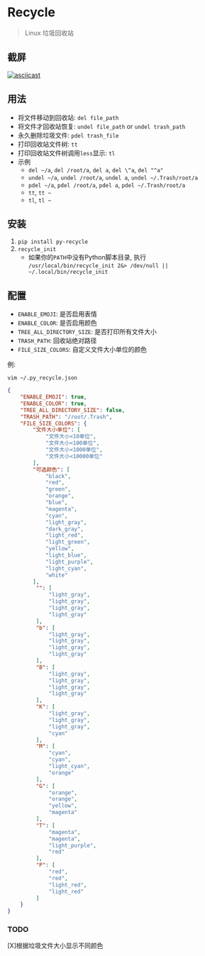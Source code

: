 # Recycle
> Linux 垃圾回收站

## 截屏
[![asciicast](https://asciinema.org/a/435392.svg)](https://asciinema.org/a/435392)


## 用法
- 将文件移动到回收站: `del file_path`
- 将文件才回收站恢复: `undel file_path` or `undel trash_path`
- 永久删除垃圾文件: `pdel trash_file`
- 打印回收站文件树: `tt`
- 打印回收站文件树调用`less`显示: `tl`
- 示例
    - `del ~/a`, `del /root/a`, `del a`, `del \^a`, `del "^a"`
    - `undel ~/a`, `undel /root/a`, `undel a`, `undel ~/.Trash/root/a`
    - `pdel ~/a`, `pdel /root/a`, `pdel a`, `pdel ~/.Trash/root/a`
    - `tt`, `tt ~`
    - `tl`, `tl ~`

## 安装
1. `pip install py-recycle`
2. `recycle_init`
    - 如果你的`PATH`中没有Python脚本目录, 执行 `/usr/local/bin/recycle_init 2&> /dev/null || ~/.local/bin/recycle_init`

## 配置
- `ENABLE_EMOJI`: 是否启用表情
- `ENABLE_COLOR`: 是否启用颜色
- `TREE_ALL_DIRECTORY_SIZE`: 是否打印所有文件大小
- `TRASH_PATH`: 回收站绝对路径
- `FILE_SIZE_COLORS`: 自定义文件大小单位的颜色

例:

`vim ~/.py_recycle.json`

```Json
{
    "ENABLE_EMOJI": true,
    "ENABLE_COLOR": true,
    "TREE_ALL_DIRECTORY_SIZE": false,
    "TRASH_PATH": "/root/.Trash",
    "FILE_SIZE_COLORS": {
        "文件大小单位": [
            "文件大小<10单位",
            "文件大小<100单位",
            "文件大小<1000单位",
            "文件大小<10000单位"
        ],
        "可选颜色": [
            "black",
            "red",
            "green",
            "orange",
            "blue",
            "magenta",
            "cyan",
            "light_gray",
            "dark_gray",
            "light_red",
            "light_green",
            "yellow",
            "light_blue",
            "light_purple",
            "light_cyan",
            "white"
        ],
         "": [
             "light_gray",
             "light_gray",
             "light_gray",
             "light_gray"
         ],
         "b": [
             "light_gray",
             "light_gray",
             "light_gray",
             "light_gray"
         ],
         "B": [
             "light_gray",
             "light_gray",
             "light_gray",
             "light_gray"
         ],
         "K": [
             "light_gray",
             "light_gray",
             "light_gray",
             "cyan"
         ],
         "M": [
             "cyan",
             "cyan",
             "light_cyan",
             "orange"
         ],
         "G": [
             "orange",
             "orange",
             "yellow",
             "magenta"
         ],
         "T": [
             "magenta",
             "magenta",
             "light_purple",
             "red"
         ],
         "P": [
             "red",
             "red",
             "light_red",
             "light_red"
         ]
    }
}
```

### TODO
[X]根据垃圾文件大小显示不同颜色

